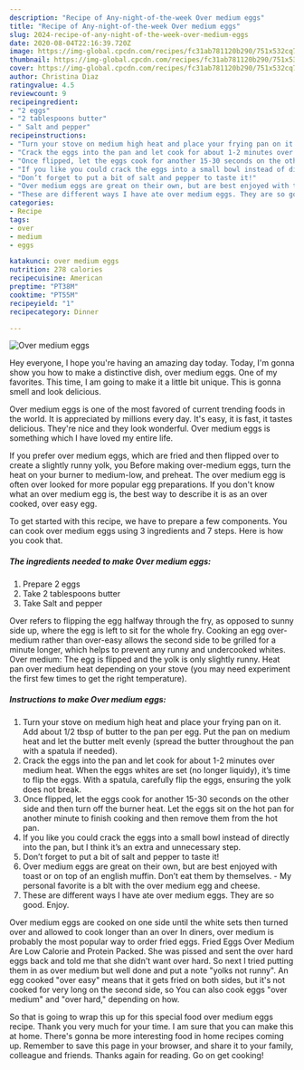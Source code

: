 ```yaml
---
description: "Recipe of Any-night-of-the-week Over medium eggs"
title: "Recipe of Any-night-of-the-week Over medium eggs"
slug: 2024-recipe-of-any-night-of-the-week-over-medium-eggs
date: 2020-08-04T22:16:39.720Z
image: https://img-global.cpcdn.com/recipes/fc31ab781120b290/751x532cq70/over-medium-eggs-recipe-main-photo.jpg
thumbnail: https://img-global.cpcdn.com/recipes/fc31ab781120b290/751x532cq70/over-medium-eggs-recipe-main-photo.jpg
cover: https://img-global.cpcdn.com/recipes/fc31ab781120b290/751x532cq70/over-medium-eggs-recipe-main-photo.jpg
author: Christina Diaz
ratingvalue: 4.5
reviewcount: 9
recipeingredient:
- "2 eggs"
- "2 tablespoons butter"
- " Salt and pepper"
recipeinstructions:
- "Turn your stove on medium high heat and place your frying pan on it. Add about 1/2 tbsp of butter to the pan per egg. Put the pan on medium heat and let the butter melt evenly (spread the butter throughout the pan with a spatula if needed)."
- "Crack the eggs into the pan and let cook for about 1-2 minutes over medium heat. When the eggs whites are set (no longer liquidy), it’s time to flip the eggs. With a spatula, carefully flip the eggs, ensuring the yolk does not break."
- "Once flipped, let the eggs cook for another 15-30 seconds on the other side and then turn off the burner heat. Let the eggs sit on the hot pan for another minute to finish cooking and then remove them from the hot pan."
- "If you like you could crack the eggs into a small bowl instead of directly into the pan, but I think it’s an extra and unnecessary step."
- "Don’t forget to put a bit of salt and pepper to taste it!"
- "Over medium eggs are great on their own, but are best enjoyed with toast or on top of an english muffin. Don’t eat them by themselves. My personal favorite is a blt with the over medium egg and cheese."
- "These are different ways I have ate over medium eggs. They are so good. Enjoy."
categories:
- Recipe
tags:
- over
- medium
- eggs

katakunci: over medium eggs 
nutrition: 278 calories
recipecuisine: American
preptime: "PT38M"
cooktime: "PT55M"
recipeyield: "1"
recipecategory: Dinner

---
```



![Over medium eggs](https://img-global.cpcdn.com/recipes/fc31ab781120b290/751x532cq70/over-medium-eggs-recipe-main-photo.jpg)

Hey everyone, I hope you're having an amazing day today. Today, I'm gonna show you how to make a distinctive dish, over medium eggs. One of my favorites. This time, I am going to make it a little bit unique. This is gonna smell and look delicious.

Over medium eggs is one of the most favored of current trending foods in the world. It is appreciated by millions every day. It's easy, it is fast, it tastes delicious. They're nice and they look wonderful. Over medium eggs is something which I have loved my entire life.

If you prefer over medium eggs, which are fried and then flipped over to create a slightly runny yolk, you Before making over-medium eggs, turn the heat on your burner to medium-low, and preheat. The over medium egg is often over looked for more popular egg preparations. If you don&#39;t know what an over medium egg is, the best way to describe it is as an over cooked, over easy egg.


To get started with this recipe, we have to prepare a few components. You can cook over medium eggs using 3 ingredients and 7 steps. Here is how you cook that.

<!--inarticleads1-->

##### The ingredients needed to make Over medium eggs:

1. Prepare 2 eggs
1. Take 2 tablespoons butter
1. Take  Salt and pepper


Over refers to flipping the egg halfway through the fry, as opposed to sunny side up, where the egg is left to sit for the whole fry. Cooking an egg over-medium rather than over-easy allows the second side to be grilled for a minute longer, which helps to prevent any runny and undercooked whites. Over medium: The egg is flipped and the yolk is only slightly runny. Heat pan over medium heat depending on your stove (you may need experiment the first few times to get the right temperature). 

<!--inarticleads2-->

##### Instructions to make Over medium eggs:

1. Turn your stove on medium high heat and place your frying pan on it. Add about 1/2 tbsp of butter to the pan per egg. Put the pan on medium heat and let the butter melt evenly (spread the butter throughout the pan with a spatula if needed).
1. Crack the eggs into the pan and let cook for about 1-2 minutes over medium heat. When the eggs whites are set (no longer liquidy), it’s time to flip the eggs. With a spatula, carefully flip the eggs, ensuring the yolk does not break.
1. Once flipped, let the eggs cook for another 15-30 seconds on the other side and then turn off the burner heat. Let the eggs sit on the hot pan for another minute to finish cooking and then remove them from the hot pan.
1. If you like you could crack the eggs into a small bowl instead of directly into the pan, but I think it’s an extra and unnecessary step.
1. Don’t forget to put a bit of salt and pepper to taste it!
1. Over medium eggs are great on their own, but are best enjoyed with toast or on top of an english muffin. Don’t eat them by themselves. - My personal favorite is a blt with the over medium egg and cheese.
1. These are different ways I have ate over medium eggs. They are so good. Enjoy.


Over medium eggs are cooked on one side until the white sets then turned over and allowed to cook longer than an over In diners, over medium is probably the most popular way to order fried eggs. Fried Eggs Over Medium Are Low Calorie and Protein Packed. She was pissed and sent the over hard eggs back and told me that she didn&#39;t want over hard. So next I tried putting them in as over medium but well done and put a note &#34;yolks not runny&#34;. An egg cooked &#34;over easy&#34; means that it gets fried on both sides, but it&#39;s not cooked for very long on the second side, so You can also cook eggs &#34;over medium&#34; and &#34;over hard,&#34; depending on how. 

So that is going to wrap this up for this special food over medium eggs recipe. Thank you very much for your time. I am sure that you can make this at home. There's gonna be more interesting food in home recipes coming up. Remember to save this page in your browser, and share it to your family, colleague and friends. Thanks again for reading. Go on get cooking!
